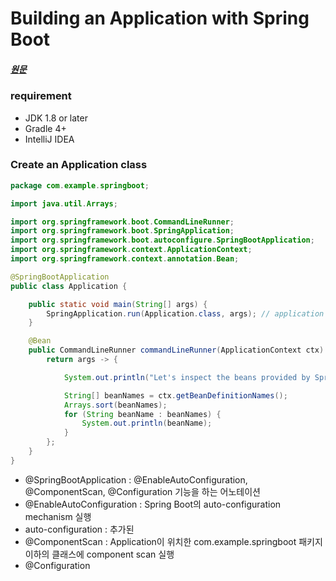 # Building an Application with Spring Boot

##### [원문](https://spring.io/guides/gs/spring-boot/)

### requirement     
+ JDK 1.8 or later       
+ Gradle 4+     
+ IntelliJ IDEA        

### Create an Application class
```java
package com.example.springboot;

import java.util.Arrays;

import org.springframework.boot.CommandLineRunner;
import org.springframework.boot.SpringApplication;
import org.springframework.boot.autoconfigure.SpringBootApplication;
import org.springframework.context.ApplicationContext;
import org.springframework.context.annotation.Bean;

@SpringBootApplication
public class Application {

	public static void main(String[] args) {
		SpringApplication.run(Application.class, args); // application 실행 
	}

	@Bean
	public CommandLineRunner commandLineRunner(ApplicationContext ctx) {
		return args -> {

			System.out.println("Let's inspect the beans provided by Spring Boot:");

			String[] beanNames = ctx.getBeanDefinitionNames();
			Arrays.sort(beanNames);
			for (String beanName : beanNames) {
				System.out.println(beanName);
			}
		};
	}
}
```
+ @SpringBootApplication : @EnableAutoConfiguration, @ComponentScan, @Configuration 기능을 하는 어노테이션
 + @EnableAutoConfiguration : Spring Boot의 auto-configuration mechanism 실행 
  + auto-configuration : 추가된 
 + @ComponentScan : Application이 위치한 com.example.springboot 패키지 이하의 클래스에 component scan 실행
 + @Configuration 
